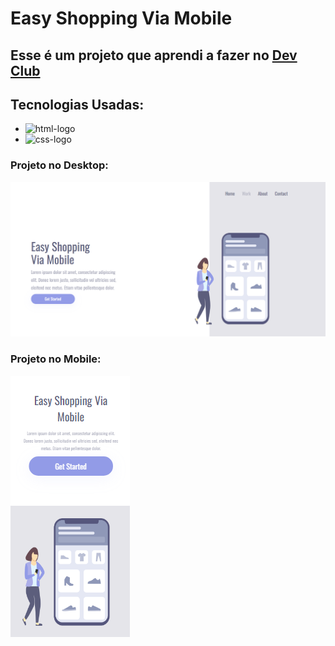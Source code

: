 <h1> Easy Shopping Via Mobile </h1>

<h2> Esse é um projeto que aprendi a fazer no <a href="https://aulas.devclub.com.br/courses">Dev Club</a></h2>

<h2> Tecnologias Usadas: </h2>

- <img src="https://img.shields.io/badge/HTML5-E34F26?style=for-the-badge&logo=html5&logoColor=white" alt="html-logo" >
- <img src="https://img.shields.io/badge/CSS3-1572B6?style=for-the-badge&logo=css3&logoColor=white" alt="css-logo">

<h3>Projeto no Desktop:</h3>
<img src="https://github.com/Ricardo-Pacheco/Easy-Shopping-Project/blob/master/assets/easy-shopping-desktop.png?raw=true">

<h3>Projeto no Mobile:</h3>
<img src="https://github.com/Ricardo-Pacheco/Easy-Shopping-Project/blob/master/assets/easy-shopping-mobile.png?raw=true">
